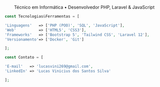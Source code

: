 <p align="center">
  Técnico em Informática • Desenvolvedor PHP, Laravel & JavaScript
</p>

```php
const Tecnologias&Ferramentas = [

'Linguagens'   => ['PHP (POO)', 'SQL', 'JavaScript'],
'Web'          => ['HTML5', 'CSS3'],
'Frameworks'   => ['Bootstrap 5', 'Tailwind CSS', 'Laravel 12'],
'Versionamento'=> ['Docker', 'Git']

];

const Contato = [

'E-mail'   => 'lucasvini269@gmail.com',  
'LinkedIn' => 'Lucas Vinicius dos Santos Silva'

];
